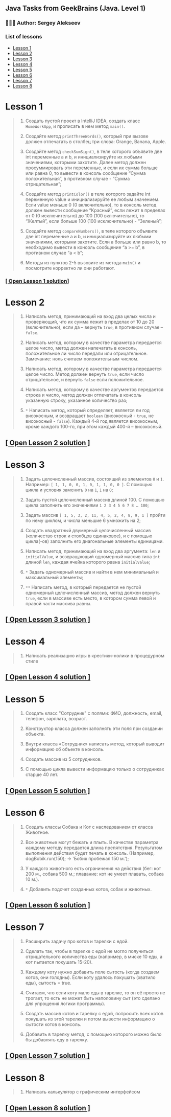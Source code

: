 ## Java Tasks from GeekBrains (Java. Level 1)
### 👨🏽‍💻 Author: Sergey Alekseev

### List of lessons
* [Lesson 1](#lesson-1)
* [Lesson 2](#lesson-2)
* [Lesson 3](#lesson-3)
* [Lesson 4](#lesson-4)
* [Lesson 5](#lesson-5)
* [Lesson 6](#lesson-6)
* [Lesson 7](#lesson-7)
* [Lesson 8](#lesson-8)

# Lesson 1
>1. Создать пустой проект в IntelliJ IDEA, создать класс `HomeWorkApp`, и прописать в нем метод `main()`.
>
>2. Создайте метод `printThreeWords()`, который при вызове должен отпечатать в столбец три слова: Orange, Banana, Apple.
>
>3. Создайте метод `checkSumSign()`, в теле которого объявите две int переменные a и b, и инициализируйте их любыми значениями, которыми захотите. Далее метод должен просуммировать эти переменные, и если их сумма больше или равна 0, то вывести в консоль сообщение “Сумма положительная”, в противном случае - “Сумма отрицательная”;
>
>4. Создайте метод `printColor()` в теле которого задайте int переменную value и инициализируйте ее любым значением. Если value меньше 0 (0 включительно), то в консоль метод должен вывести сообщение “Красный”, если лежит в пределах от 0 (0 исключительно) до 100 (100 включительно), то “Желтый”, если больше 100 (100 исключительно) - “Зеленый”;
>
>5. Создайте метод `compareNumbers()`, в теле которого объявите две int переменные a и b, и инициализируйте их любыми значениями, которыми захотите. Если a больше или равно b, то необходимо вывести в консоль сообщение “a >= b”, в противном случае “a < b”;
>
>6. Методы из пунктов 2-5 вызовите из метода `main()` и посмотрите корректно ли они работают.
### [[ Open Lesson 1 solution]](https://github.com/s1tt/Gb-Java-01/tree/master/src/main/java/com/geekbrains/lesson001)

# Lesson 2
>1. Написать метод, принимающий на вход два целых числа и проверяющий, что их сумма лежит в пределах от 10 до 20 (включительно), если да – вернуть `true`, в противном случае – `false`.
>
>2. Написать метод, которому в качестве параметра передается целое число, метод должен напечатать в консоль, положительное ли число передали или отрицательное. Замечание: ноль считаем положительным числом.
>
>3. Написать метод, которому в качестве параметра передается целое число. Метод должен вернуть `true`, если число отрицательное, и вернуть `false` если положительное.
>
>4. Написать метод, которому в качестве аргументов передается строка и число, метод должен отпечатать в консоль указанную строку, указанное количество раз;
>
>5. `*` Написать метод, который определяет, является ли год високосным, и возвращает `boolean` (високосный - `true`, не високосный - `false`). Каждый 4-й год является високосным, кроме каждого 100-го, при этом каждый 400-й – високосный.
## [[ Open Lesson 2 solution ]](https://github.com/s1tt/Gb-Java-01/tree/master/src/main/java/com/geekbrains/lesson002)

# Lesson 3
>1. Задать целочисленный массив, состоящий из элементов `0` и `1`. Например: `[ 1, 1, 0, 0, 1, 0, 1, 1, 0, 0 ]`. С помощью цикла и условия заменить `0` на `1`, `1` на `0`;
>
>2. Задать пустой целочисленный массив длиной 100. С помощью цикла заполнить его значениями `1 2 3 4 5 6 7 8 … 100`;
>
>3. Задать массив `[ 1, 5, 3, 2, 11, 4, 5, 2, 4, 8, 9, 1 ]` пройти по нему циклом, и числа меньшие 6 умножить на 2;
>
>4. Создать квадратный двумерный целочисленный массив (количество строк и столбцов одинаковое), и с помощью цикла(-ов) заполнить его диагональные элементы единицами.
>
>5. Написать метод, принимающий на вход два аргумента: `len` и `initialValue`, и возвращающий одномерный массив типа `int` длиной `len`, каждая ячейка которого равна `initialValue`;
>
>6. `*` Задать одномерный массив и найти в нем минимальный и максимальный элементы;
>
>7. `**` Написать метод, в который передается не пустой одномерный целочисленный массив, метод должен вернуть `true`, если в массиве есть место, в котором сумма левой и правой части массива равны.
## [[ Open Lesson 3 solution ]](https://github.com/s1tt/Gb-Java-01/tree/master/src/main/java/com/geekbrains/lesson003)
# Lesson 4
>1. Написать реализацию игры в крестики-нолики в процедурном стиле
## [[ Open Lesson 4 solution ]](https://github.com/s1tt/Gb-Java-01/tree/master/src/main/java/com/geekbrains/lesson004)
# Lesson 5
>1. Создать класс "Сотрудник" с полями: ФИО, должность, email, телефон, зарплата, возраст.
>
>2. Конструктор класса должен заполнять эти поля при создании объекта.
>
>3. Внутри класса «Сотрудник» написать метод, который выводит информацию об объекте в консоль.
>
>4. Создать массив из 5 сотрудников.
>
>5. С помощью цикла вывести информацию только о сотрудниках старше 40 лет.
## [[ Open Lesson 5 solution ]](https://github.com/s1tt/Gb-Java-01/tree/master/src/main/java/com/geekbrains/lesson005)
# Lesson 6
>1. Создать классы Собака и Кот с наследованием от класса Животное.
>
>2. Все животные могут бежать и плыть. В качестве параметра каждому методу передается длина препятствия. Результатом выполнения действия будет печать в консоль. (Например, dogBobik.run(150); -> 'Бобик пробежал 150 м.');
>
>3. У каждого животного есть ограничения на действия (бег: кот 200 м., собака 500 м.; плавание: кот не умеет плавать, собака 10 м.).
>
>4. `*` Добавить подсчет созданных котов, собак и животных.
## [[ Open Lesson 6 solution ]](https://github.com/s1tt/Gb-Java-01/tree/master/src/main/java/com/geekbrains/lesson006)
# Lesson 7
>1. Расширить задачу про котов и тарелки с едой.
>
>2. Сделать так, чтобы в тарелке с едой не могло получиться отрицательного количества еды (например, в миске 10 еды, а кот пытается покушать 15-20).
>
>3. Каждому коту нужно добавить поле сытость (когда создаем котов, они голодны). Если коту удалось покушать (хватило еды), сытость = true.
>
>4. Считаем, что если коту мало еды в тарелке, то он её просто не трогает, то есть не может быть наполовину сыт (это сделано для упрощения логики программы).
>>
>5. Создать массив котов и тарелку с едой, попросить всех котов покушать из этой тарелки и потом вывести информацию о сытости котов в консоль.
>>
>6. Добавить в тарелку метод, с помощью которого можно было бы добавлять еду в тарелку.
## [[ Open Lesson 7 solution ]](https://github.com/s1tt/Gb-Java-01/tree/master/src/main/java/com/geekbrains/lesson007)
# Lesson 8
>1. Написать калькулятор с графическим интерфейсом
## [[ Open Lesson 8 solution ]](https://github.com/s1tt/Gb-Java-01/tree/master/src/main/java/com/geekbrains/lesson008)

